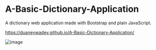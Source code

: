 # A-Basic-Dictionary-Application

A dictionary web application made with Bootstrap and plain JavaScript. 

https://duaneywadey.github.io/A-Basic-Dictionary-Application/

![image](https://user-images.githubusercontent.com/88537860/171398073-2d309107-b5aa-4873-a660-8009da0f66c1.png)
